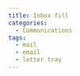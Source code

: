 ```yaml
---
title: Inbox fill
categories:
  - Communications
tags:
  - mail
  - email
  - letter tray
---
```

